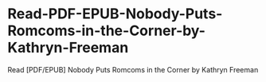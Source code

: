 # Read-PDF-EPUB-Nobody-Puts-Romcoms-in-the-Corner-by-Kathryn-Freeman
Read [PDF/EPUB] Nobody Puts Romcoms in the Corner by Kathryn  Freeman
